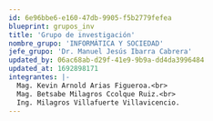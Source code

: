 ```yaml
---
id: 6e96bbe6-e160-47db-9905-f5b2779fefea
blueprint: grupos_inv
title: 'Grupo de investigación'
nombre_grupo: 'INFORMÁTICA Y SOCIEDAD'
jefe_grupo: 'Dr. Manuel Jesús Ibarra Cabrera'
updated_by: 06ac68ab-d29f-41e9-9b9a-dd4da3996484
updated_at: 1692898171
integrantes: |-
  Mag. Kevin Arnold Arias Figueroa.<br>
  Mag. Betsabe Milagros Ccolque Ruiz.<br>
  Ing. Milagros Villafuerte Villavicencio.
---
```

